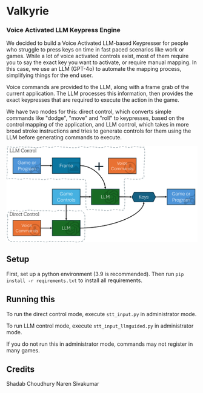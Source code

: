 # Valkyrie
### Voice Activated LLM Keypress Engine

We decided to build a Voice Activated LLM-based Keypresser for people who struggle to press keys on time in fast paced scenarios like work or games. While a lot of voice activated controls exist, most of them require you to say the exact key you want to activate, or require manual mapping. In this case, we use an LLM (GPT-4o) to automate the mapping process, simplifying things for the end user.

Voice commands are provided to the LLM, along with a frame grab of the current application. The LLM processes this information, then provides the exact keypresses that are required to execute the action in the game.

We have two modes for this: direct control, which converts simple commands like "dodge", "move" and "roll" to keypresses, based on the control mapping of the application, and LLM control, which takes in more broad stroke instructions and tries to generate controls for them using the LLM before generating commands to execute.

![Alt text](images/ValkyrieFlow.png?raw=true "Valkyrie Process")

## Setup

First, set up a python environment (3.9 is recommended). Then run
`pip install -r reqirements.txt`
to install all requirements.

## Running this

To run the direct control mode, execute `stt_input.py` in administrator mode.

To run LLM control mode, execute `stt_input_llmguided.py` in administrator mode.

If you do not run this in administrator mode, commands may not register in many games.

## Credits

Shadab Choudhury
Naren Sivakumar

